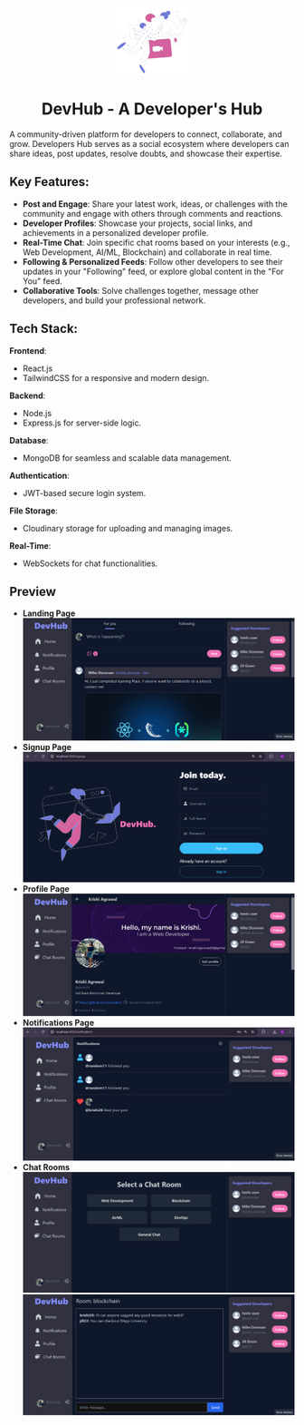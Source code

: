 <div align="center">
    <img src="frontend/public/logoo.png" height="120px"/>
    <h1> DevHub - A Developer's Hub </h1>
</div>

A community-driven platform for developers to connect, collaborate, and grow. Developers Hub serves as a social ecosystem where developers can share ideas, post updates, resolve doubts, and showcase their expertise.



## Key Features:
- **Post and Engage**: Share your latest work, ideas, or challenges with the community and engage with others through comments and reactions.
- **Developer Profiles**: Showcase your projects, social links, and achievements in a personalized developer profile.
- **Real-Time Chat**: Join specific chat rooms based on your interests (e.g., Web Development, AI/ML, Blockchain) and collaborate in real time.
- **Following & Personalized Feeds**: Follow other developers to see their updates in your "Following" feed, or explore global content in the "For You" feed.
- **Collaborative Tools**: Solve challenges together, message other developers, and build your professional network.


## Tech Stack:
**Frontend**:
- React.js  
- TailwindCSS for a responsive and modern design.

**Backend**:
- Node.js  
- Express.js for server-side logic.

**Database**:
- MongoDB for seamless and scalable data management.

**Authentication**:
- JWT-based secure login system.

**File Storage**:
- Cloudinary storage for uploading and managing images.

**Real-Time**:
- WebSockets for chat functionalities.



## Preview
- **Landing Page**
  <img src="frontend/public/homePage.png">
  <br/>
- **Signup Page**
  <img src="frontend/public/signupPage.png">
  <br/>
- **Profile Page**
  <img src="frontend/public/profilePage.png">
- **Notifications Page**
  <img src="frontend/public/notificationsPage.png">
- **Chat Rooms**
  <img src="frontend/public/chatrooms.png">
  <img src="frontend/public/chatroom.png">

